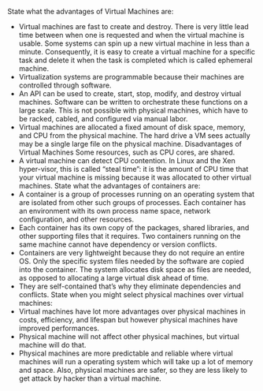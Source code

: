 State what the advantages of Virtual Machines are:
- Virtual machines are fast to create and destroy. There is very little lead time between when one is requested and when the virtual machine is usable. Some systems can spin up a new virtual machine in less than a minute. Consequently, it is easy to create a virtual machine for a specific task and delete it when the task is completed which is called ephemeral machine.
- Virtualization systems are programmable because their machines are controlled through software.
- An API can be used to create, start, stop, modify, and destroy virtual machines. Software can be written to orchestrate these functions on a large scale. This is not possible with physical machines, which have to be racked, cabled, and configured via manual labor.
- Virtual machines are allocated a fixed amount of disk space, memory, and CPU from the physical machine. The hard drive a VM sees actually may be a single large file on the physical machine. Disadvantages of Virtual Machines Some resources, such as CPU cores, are shared.
- A virtual machine can detect CPU contention. In Linux and the Xen hyper-visor, this is called “steal time”: it is the amount of CPU time that your virtual machine is missing because it was allocated to other virtual machines.
State what the advantages of containers are:
- A container is a group of processes running on an operating system that are isolated from other such groups of processes. Each container has an environment with its own process name space, network configuration, and other resources.
- Each container has its own copy of the packages, shared libraries, and other supporting files that it requires. Two containers running on the same machine cannot have dependency or version conflicts.
- Containers are very lightweight because they do not require an entire OS. Only the specific system files needed by the software are copied into the container. The system allocates disk space as files are needed, as opposed to allocating a large virtual disk ahead of time.
- They are self-contained that’s why they eliminate dependencies and conflicts.
State when you might select physical machines over virtual machines:
- Virtual machines have lot more advantages over physical machines in costs, efficiency, and lifespan but however physical machines have improved performances.
- Physical machine will not affect other physical machines, but virtual machine will do that.
- Physical machines are more predictable and reliable where virtual machines will run a operating system which will take up a lot of memory and space. Also, physical machines are safer, so they are less likely to get attack by hacker than a virtual machine.
